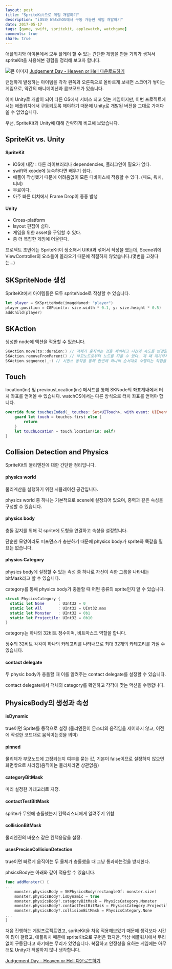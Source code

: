 ```yaml
---
layout: post
title: "SpriteKit으로 게임 개발하기"
description: "iOS와 WatchOS에서 구동 가능한 게임 개발하기"
date: 2017-05-17
tags: [game, swift, spritekit, applewatch, watchgame]
comments: true
share: true
---
```


애플워치와 아이폰에서 모두 플레이 할 수 있는 간단한 게임을 만들 기회가 생겨서 spriteKit을 사용해본 경험을 정리해 보고자 합니다.

![큰 이미지](/images/20170517-1.jpg)
[Judgement Day - Heaven or Hell 다운로드하기](https://appsto.re/kr/JxHojb.i)

랜덤하게 발생하는 아이템을 각각 왼쪽과 오른쪽으로 올바르게 보내면 스코어가 쌓이는 게임으로, 약간의 애니메이션과 콤보모드가 있습니다. 

이미 Unity로 개발이 되어 다른 OS에서 서비스 되고 있는 게임이지만, 이번 프로젝트에서는 애플워치에서 구동되도록 해야하기 때문에 Unity로 개발된 버전을 그대로 가져다 쓸 수 없었습니다. 

우선, SpriteKit과 Unity에 대해 간략하게 비교해 보았습니다.

## SpriteKit vs. Unity
#### SpriteKit
* iOS에 내장 : 다른 라이브러리나 dependencies, 플러그인이 필요가 없다.
* swift와 xcode에 능숙하다면 배우기 쉽다.
* 애플이 작성했기 때문에 어려움없이 모든 디바이스에 적용할 수 있다. (패드, 워치, 티비)
* 무료이다.
* 아주 빠른 터치에서 Frame Drop이 종종 발생

#### Unity
* Cross-platform
* layout 편집이 쉽다.
* 게임을 위한 asset을 구입할 수 있다.
* 좀 더 복잡한 게임에 어울린다.

프로젝트 초반에는 SpriteKit이 생소해서 UIKit과 섞어서 작성을 했는데, Scene위에 ViewController의 요소들이 올라오기 때문에 적절하지 않았습니다.(몇번을 고쳤다는...) 

## SKSpriteNode 생성
SpriteKit에서 아이템들은 모두 spriteNode로 작성할 수 있습니다. 
```swift
let player = SKSpriteNode(imageNamed: "player")
player.position = CGPoint(x: size.width * 0.1, y: size.height * 0.5)
addChild(player)
```

## SKAction
생성한 node에 액션을 적용할 수 있습니다.
```swift
SKAction.move(to::duraion:) // 객체가 움직이는 것을 제어하고 시간과 속도를 변경할 수 있다.
SKAction.removeFromParent() // 부모노드로부터 노드를 지울 수 있다. 제 때 제거하지 않으면 리소스 낭비를 불러온다.
SKAction.sequence(_:) // 시퀀스 동작을 통해 한번에 하나씩 순서대로 수행되는 작업을 연결할 수 있다.
```

## Touch
location(in:) 및 previousLocation(in:) 메서드를 통해 SKNode의 좌표계내에서 터치 좌표를 얻어올 수 있습니다. watchOS에서는 다른 방식으로 터치 좌표를 얻어야 합니다.
```swift
override func touchesEnded(_ touches: Set<UITouch>, with event: UIEvent?) {
    guard let touch = touches.first else {
        return
    }
    let touchLocation = touch.location(in: self)
}
```

## Collision Detection and Physics
SpriteKit의 물리엔진에 대한 간단한 정리입니다.

#### physics world
물리계산을 실행하기 위한 시뮬레이션 공간입니다.

physics world 중 하나는 기본적으로 scene에 설정되어 있으며, 중력과 같은 속성을 구성할 수 있습니다.

#### physics body
충돌 감지를 위해 각 sprite에 도형을 연결하고 속성을 설정합니다.

단순한 모양이라도 퍼포먼스가 충분하기 때문에 physics body가 sprite와 똑같을 필요는 없습니다.

#### physics Category

physics body에 설정할 수 있는 속성 중 하나로 자신이 속한 그룹을 나타내는 bitMask라고 할 수 있습니다.

category를 통해 physics body가 충돌할 때 어떤 종류의 sprite인지 알 수 있습니다.

```swift
struct PhysicsCategory {
  static let None      : UInt32 = 0
  static let All       : UInt32 = UInt32.max
  static let Monster   : UInt32 = 0b1       
  static let Projectile: UInt32 = 0b10      
}
```

category는 하나의 32비트 정수이며, 비트마스크 역할을 합니다.

정수의 32비트 각각이 하나의 카테고리를 나타내므로 최대 32개의 카테고리를 가질 수 있습니다.

#### contact delegate

두 physic body가 충돌할 때 이를 알려주는 contact delegate를 설정할 수 있습니다.

contact delegate에서 객체의 category를 확인하고 각각에 맞는 액션을 수행합니다.

## PhysicsBody의 생성과 속성

#### isDynamic

true이면 Sprite를 동적으로 설정 (물리엔진이 몬스터의 움직임을 제어하지 않고, 이전에 작성한 코드대로 움직이는것을 의미)

#### pinned

물리체가 부모노드에 고정되는지 여부를 묻는 값, 기본이 false이므로 설정하지 않으면 화면밖으로 사라짐(움직이는 물리체라면 상관없음)

#### categoryBitMask

미리 설정한 카테고리로 지정.

#### contactTestBitMask

sprite가 무엇에 충돌했는지 컨택리스너에게 알려주기 위함

#### collisionBitMask

물리엔진의 바운스 같은 컨택응답을 설정.

#### usesPreciseCollisionDetection

true이면 빠르게 움직이는 두 물체가 충돌했을 때 그냥 통과하는것을 방지한다.

phsicsBody는 아래와 같이 적용할 수 있습니다.

```swift
func addMonster() {
...
    monster.physicsBody = SKPhysicsBody(rectangleOf: monster.size) 
    monster.physicsBody?.isDynamic = true 
    monster.physicsBody?.categoryBitMask = PhysicsCategory.Monster 
    monster.physicsBody?.contactTestBitMask = PhysicsCategory.Projectile 
    monster.physicsBody?.collisionBitMask = PhysicsCategory.None 
...
}
```
처음 진행하는 게임프로젝트였고, spriteKit을 처음 적용해보았기 때문에 생각보다 시간이 많이 걸렸고, 애플워치 때문에 spriteKit으로 구현은 했지만, 막상 애플워치에서 무리없이 구동된다고 하기에는 무리가 있었습니다. 복잡하고 안정성을 요하는 게임에는 아무래도 Unity가 적절하지 않나 생각합니다.

[Judgement Day - Heaven or Hell 다운로드하기](https://appsto.re/kr/JxHojb.i)




